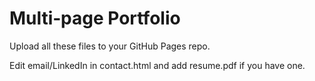 # Multi‑page Portfolio

Upload all these files to your GitHub Pages repo.

Edit email/LinkedIn in contact.html and add resume.pdf if you have one.

